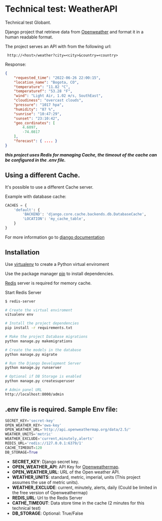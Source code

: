 # Technical test: WeatherAPI

Technical test Globant.

Django project that retrieve data from [Openweather](https://openweathermap.org/api) and format it in a human readable format.

The project serves an API with from the following url:
```
 http://<host>/weather?city=<city>&country=<country>
```

Response:
```json
{
    "requested_time": "2022-06-26 22:00:15",
    "location_name": "Bogota, CO",
    "temperature": "11.82 °C",
    "temperaturef": "53.28 °F",
    "wind": "Light Air, 1.02 m/s, SouthEast",
    "cloudiness": "overcast clouds",
    "pressure": "1017 hpa",
    "humidity": "87 %",
    "sunrise": "10:47:29",
    "sunset": "23:10:42",
    "geo_cordinates": [
        4.6097,
        -74.0817
    ],
    "forecast": { .... }
}
```

***this project uses Redis for managing Cache, the timeout of the cache can be configured in the .env file.***

## Using a different Cache.

It's possible to use a different Cache server.

Example with database cache:

```python
CACHES = {
    'default': {
        'BACKEND': 'django.core.cache.backends.db.DatabaseCache',
        'LOCATION': 'my_cache_table',
    }
}
```
For more information go to [django documentation](https://docs.djangoproject.com/en/4.0/topics/cache/)

## Installation
Use [virtualenv](https://virtualenv.pypa.io/en/latest/) to create a Python virtual enviroment

Use the package manager [pip](https://pip.pypa.io/en/stable/) to install dependencies.

[Redis](https://redis.io/) server is required for memory cache.

Start Redis Server

```bash
$ redis-server 
```



```bash
# Create the virtual enviroment
vitualenv env

# Install the project dependencies
pip install -r requirements.txt

# Make the project Database migrations
python manage.py makemigrations

# Create the models in the database
python manage.py migrate

# Run the Django Development Server
python manage.py runserver

# Optional if DB Storage is enabled
python manage.py createsuperuser

# Admin panel URL
http://localhost:8000/admin
```

## .env file is required. Sample Env file: 

```python
SECRET_KEY='secret-key'
OPEN_WEATHER_KEY='owa-key'
OPEN_WEATHER_URL='http://api.openweathermap.org/data/2.5/'
WEATHER_UNITS='metric'
WEATHER_EXCLUDE='current,minutely,alerts'
REDIS_URL='redis://127.0.0.1:6379/1'
CACHE_TIMEOUT=120
DB_STORAGE=True
```

- **SECRET_KEY**: Django secret key.
- **OPEN_WEATHER_API**: API Key for [Openweathermap](https://openweathermap.org/).
- **OPEN_WEATHER_URL**: URL of the Open weather API.
- **WEATHER_UNITS**: standard, metric, imperial, units (This project assumes the use of metric units).
- **WEATHER_EXCLUDE**: current, minutely, alerts, daily (Could be limited in the free version of Openweathermap)
- **REDIS_URL**: Url to the Redis Server
- **CATHE_TIMEOUT**: Data store time in the cache (2 minutes for this technical test)
- **DB_STORAGE**: Optional: True/False